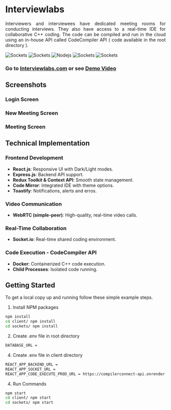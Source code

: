 # Interviewlabs
<a name="readme-top"></a>
  <p align="justify">
Interviewers and interviewees have dedicated meeting rooms for conducting interviews. They also have access to a real-time IDE for collaborative C++ coding. The code can be compiled and run in the cloud using an in-house API called CodeCompiler API ( code available in the root directory ).
  </p>

<img alt="Sockets" src="https://img.shields.io/badge/-ReactJs-85051b?logo=react&logoColor=white&style=for-the-badge"/> <img alt="Sockets" src="https://img.shields.io/badge/Redux-purple?style=for-the-badge&logo=redux&logoColor=white"/> <img alt="Nodejs" src="https://img.shields.io/badge/Node.js-339933?style=for-the-badge&logo=nodedotjs&logoColor=white"/> <img alt="Sockets" src="https://img.shields.io/badge/Sockets-F7DF1E?style=for-the-badge&logo=socket.io&logoColor=black"/> <img alt="Sockets" src="https://img.shields.io/badge/Tailwind-rgb(56,189,248)?style=for-the-badge&logo=tailwindcss&logoColor=white"/> 

<h3>Go to <a href="https://interviewlabs.netlify.app/">Interviewlabs.com</a> or see <a href="https://interviewlabs.netlify.app/">Demo Video</a></h3>

## Screenshots
### Login Screen
### New Meeting Screen
### Meeting Screen

## Technical Implementation

### Frontend Development
- **React.js**: Responsive UI with Dark/Light modes.
- **Express.js**: Backend API support.
- **Redux Toolkit & Context API**: Smooth state management.
- **Code Mirror**: Integrated IDE with theme options.
- **Toastify**: Notifications, alerts and erros.

### Video Communication
- **WebRTC (simple-peer)**: High-quality, real-time video calls.

### Real-Time Collaboration
- **Socket.io**: Real-time shared coding environment.

### Code Execution - CodeCompiler API
- **Docker**: Containerized C++ code execution.
- **Child Processes**: Isolated code running.

## Getting Started
To get a local copy up and running follow these simple example steps.

1. Install NPM packages

```sh
npm install
cd client/ npm install
cd sockets/ npm install
```

2. Create .env file in root directory
  ```sh
DATABASE_URL =
```
4. Create .env file in client directory

```sh
REACT_APP_BACKEND_URL =
REACT_APP_SOCKET_URL =
REACT_APP_CODE_EXECUTE_PROD_URL = https://compilerconnect-api.onrender.com/cpp
```

  <!-- ```sh
  npm install
  cd client/ npm install
  cd sockets/ npm install
  ``` -->

4. Run Commands

```sh
npm start
cd client/ npm start
cd sockets/ npm start
```
